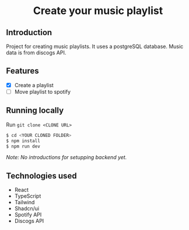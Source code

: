 <h1 align="center">
  Create your music playlist 
</h1>

## Introduction

Project for creating music playlists. It uses a postgreSQL database. Music data is from discogs API.

## Features

- [x] Create a playlist
- [ ] Move playlist to spotify

## Running locally

Run `git clone <CLONE URL>`

```bash
$ cd <YOUR CLONED FOLDER>
$ npm install
$ npm run dev
```

_Note: No introductions for setupping backend yet._

## Technologies used

- React
- TypeScript
- Tailwind
- Shadcn/ui
- Spotify API
- Discogs API
